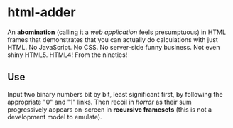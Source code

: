 html-adder
==========

An **abomination** (calling it a *web application* feels presumptuous) 
in HTML frames that demonstrates that you can actually do calculations 
with just HTML. No JavaScript. No CSS. No server-side funny business. 
Not even shiny HTML5. HTML4! From the nineties!


Use
---

Input two binary numbers bit by bit, least significant first, by 
following the appropriate "0" and "1" links. Then recoil in *horror* as 
their sum progressively appears on-screen in **recursive framesets** 
(this is not a development model to emulate).
